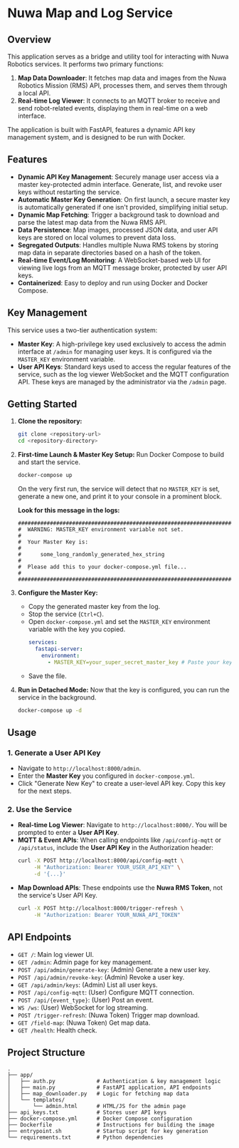 # Nuwa Map and Log Service

## Overview

This application serves as a bridge and utility tool for interacting with Nuwa Robotics services. It performs two primary functions:

1.  **Map Data Downloader**: It fetches map data and images from the Nuwa Robotics Mission (RMS) API, processes them, and serves them through a local API.
2.  **Real-time Log Viewer**: It connects to an MQTT broker to receive and send robot-related events, displaying them in real-time on a web interface.

The application is built with FastAPI, features a dynamic API key management system, and is designed to be run with Docker.

## Features

-   **Dynamic API Key Management**: Securely manage user access via a master key-protected admin interface. Generate, list, and revoke user keys without restarting the service.
-   **Automatic Master Key Generation**: On first launch, a secure master key is automatically generated if one isn't provided, simplifying initial setup.
-   **Dynamic Map Fetching**: Trigger a background task to download and parse the latest map data from the Nuwa RMS API.
-   **Data Persistence**: Map images, processed JSON data, and user API keys are stored on local volumes to prevent data loss.
-   **Segregated Outputs**: Handles multiple Nuwa RMS tokens by storing map data in separate directories based on a hash of the token.
-   **Real-time Event/Log Monitoring**: A WebSocket-based web UI for viewing live logs from an MQTT message broker, protected by user API keys.
-   **Containerized**: Easy to deploy and run using Docker and Docker Compose.

## Key Management

This service uses a two-tier authentication system:
-   **Master Key**: A high-privilege key used exclusively to access the admin interface at `/admin` for managing user keys. It is configured via the `MASTER_KEY` environment variable.
-   **User API Keys**: Standard keys used to access the regular features of the service, such as the log viewer WebSocket and the MQTT configuration API. These keys are managed by the administrator via the `/admin` page.

## Getting Started

1.  **Clone the repository:**
    ```bash
    git clone <repository-url>
    cd <repository-directory>
    ```

2.  **First-time Launch & Master Key Setup:**
    Run Docker Compose to build and start the service.
    ```bash
    docker-compose up
    ```
    On the very first run, the service will detect that no `MASTER_KEY` is set, generate a new one, and print it to your console in a prominent block.

    **Look for this message in the logs:**
    ```
    #####################################################################
    #  WARNING: MASTER_KEY environment variable not set.                #
    #  Your Master Key is:                                              #
    #      some_long_randomly_generated_hex_string                        #
    #  Please add this to your docker-compose.yml file...               #
    #####################################################################
    ```

3.  **Configure the Master Key:**
    -   Copy the generated master key from the log.
    -   Stop the service (`Ctrl+C`).
    -   Open `docker-compose.yml` and set the `MASTER_KEY` environment variable with the key you copied.
        ```yaml
        services:
          fastapi-server:
            environment:
              - MASTER_KEY=your_super_secret_master_key # Paste your key here
        ```
    -   Save the file.

4.  **Run in Detached Mode:**
    Now that the key is configured, you can run the service in the background.
    ```bash
    docker-compose up -d
    ```

## Usage

### 1. Generate a User API Key

-   Navigate to `http://localhost:8000/admin`.
-   Enter the **Master Key** you configured in `docker-compose.yml`.
-   Click "Generate New Key" to create a user-level API key. Copy this key for the next steps.

### 2. Use the Service

-   **Real-time Log Viewer**: Navigate to `http://localhost:8000/`. You will be prompted to enter a **User API Key**.
-   **MQTT & Event APIs**: When calling endpoints like `/api/config-mqtt` or `/api/status`, include the **User API Key** in the Authorization header:
    ```bash
    curl -X POST http://localhost:8000/api/config-mqtt \
         -H "Authorization: Bearer YOUR_USER_API_KEY" \
         -d '{...}'
    ```
-   **Map Download APIs**: These endpoints use the **Nuwa RMS Token**, not the service's User API Key.
    ```bash
    curl -X POST http://localhost:8000/trigger-refresh \
         -H "Authorization: Bearer YOUR_NUWA_API_TOKEN"
    ```

## API Endpoints

-   `GET /`: Main log viewer UI.
-   `GET /admin`: Admin page for key management.
-   `POST /api/admin/generate-key`: (Admin) Generate a new user key.
-   `POST /api/admin/revoke-key`: (Admin) Revoke a user key.
-   `GET /api/admin/keys`: (Admin) List all user keys.
-   `POST /api/config-mqtt`: (User) Configure MQTT connection.
-   `POST /api/{event_type}`: (User) Post an event.
-   `WS /ws`: (User) WebSocket for log streaming.
-   `POST /trigger-refresh`: (Nuwa Token) Trigger map download.
-   `GET /field-map`: (Nuwa Token) Get map data.
-   `GET /health`: Health check.

## Project Structure

```
.
├── app/
│   ├── auth.py             # Authentication & key management logic
│   ├── main.py             # FastAPI application, API endpoints
│   ├── map_downloader.py   # Logic for fetching map data
│   └── templates/
│       └── admin.html      # HTML/JS for the admin page
├── api_keys.txt            # Stores user API keys
├── docker-compose.yml      # Docker Compose configuration
├── Dockerfile              # Instructions for building the image
├── entrypoint.sh           # Startup script for key generation
└── requirements.txt        # Python dependencies
```

